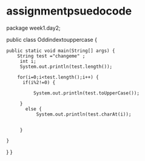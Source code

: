 # assignmentpsuedocode
package week1.day2;

public class Oddindextouppercase {

	public static void main(String[] args) {
		String test ="changeme" ;
		 int i;
		 System.out.println(test.length());
		
		for(i=0;i<test.length();i++) {
		  if(i%2!=0) {
			   
			  System.out.println(test.toUpperCase()); 
			  
		 }
		   else {
			   System.out.println(test.charAt(i));


		 }
       
	}
}
}
